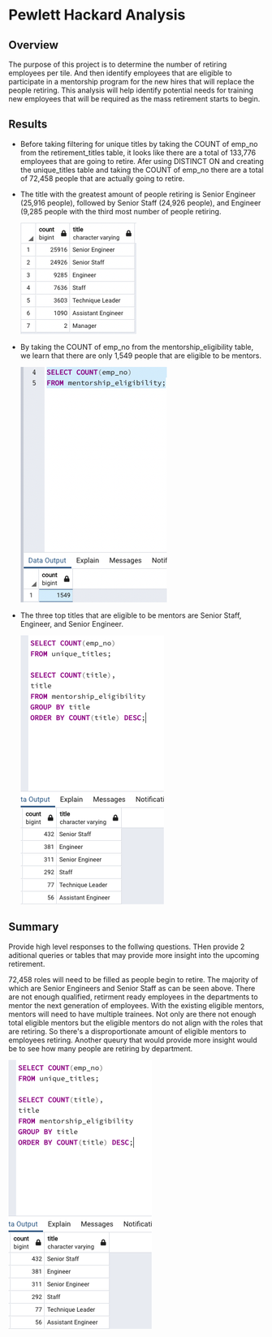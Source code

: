 # Pewlett Hackard Analysis

## Overview

  The purpose of this project is to determine the number of retiring employees per tile. And then identify employees that are eligible to participate in a mentorship program for the new hires that will replace the people retiring. This analysis will help identify potential needs for training new employees that will be required as the mass retirement starts to begin.

## Results

- Before taking filtering for unique titles by taking the COUNT of emp_no from the retirement_titles table, it looks like there are a total of 133,776 employees
  that are going to retire. Afer using DISTINCT ON and creating the unique_titles table and taking the COUNT of emp_no there are a total of 72,458 people that 
  are actually going to retire. 

- The title with the greatest amount of people retiring is Senior Engineer (25,916 people), followed by Senior Staff (24,926 people), and Engineer (9,285 people
  with the third most number of people retiring.
  
  ![](/Resources/retiring_titles.png)

- By taking the COUNT of emp_no from the mentorship_eligibility table, we learn that there are only 1,549 people that are eligible to be mentors.

  ![](/Resources/mentorship_count.png)
  
- The three top titles that are eligible to be mentors are Senior Staff, Engineer, and Senior Engineer.

  ![](/Resources/mentor_titles_count.png)
  


## Summary

Provide high level responses to the follwing questions. THen provide 2 aditional queries or tables that may provide more insight into the upcoming retirement.

72,458 roles will need to be filled as people begin to retire. The majority of which are Senior Engineers and Senior Staff as can be seen above. There are not enough qualified, retirment ready employees in the departments to mentor the next generation of employees. With the existing eligible mentors, mentors will need to have multiple trainees. Not only are there not enough total eligible mentors but the eligible mentors do not align with the roles that are retiring. So there's a disproportionate amount of eligible mentors to employees retiring. Another queury that would provide more insight would be to see how many people are retiring by department. 

![](/Resources/mentor_titles_count.png)


